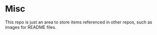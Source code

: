 # Misc

This repo is just an area to store items referenced in other repos, such as images for README files.

